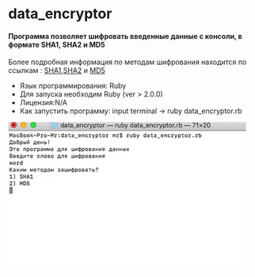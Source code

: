 # data_encryptor
#### Программа позволяет шифровать введенные данные с консоли, в формате SHA1, SHA2 и MD5

Более подробная информация по методам шифрования находится по ссылкам : [SHA1](https://ru.wikipedia.org/wiki/SHA-1),[SHA2](https://ru.wikipedia.org/wiki/SHA-2) и [MD5](https://ru.wikipedia.org/wiki/MD5)

- Язык программирования: Ruby
- Для запуска необходим Ruby (ver > 2.0.0)
- Лицензия:N/A
- Как запустить программу: input terminal -> ruby data_encryptor.rb

![Работа программы](https://github.com/Vito300187/data_encryptor/raw/master/giphy.gif)
